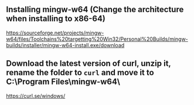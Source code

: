 ## Installing mingw-w64 (Change the architecture when installing to x86-64)

https://sourceforge.net/projects/mingw-w64/files/Toolchains%20targetting%20Win32/Personal%20Builds/mingw-builds/installer/mingw-w64-install.exe/download

## Download the latest version of curl, unzip it, rename the folder to `curl` and move it to C:\Program Files\mingw-w64\

https://curl.se/windows/
